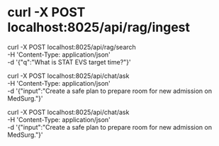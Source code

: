 # curl -X POST localhost:8025/api/rag/ingest

curl -X POST localhost:8025/api/rag/search \
-H 'Content-Type: application/json' \
-d '{"q":"What is STAT EVS target time?"}'

curl -X POST localhost:8025/api/chat/ask \
-H 'Content-Type: application/json' \
-d '{"input":"Create a safe plan to prepare room for new admission on MedSurg."}'

curl -X POST localhost:8025/api/chat/ask \
-H 'Content-Type: application/json' \
-d '{"input":"Create a safe plan to prepare room for new admission on MedSurg."}'

